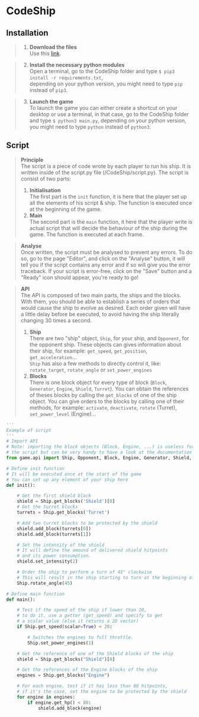 # CodeShip

## Installation

> 1. **Download the files**  
   Use this [link](https://downgit.github.io/#/home?url=https://github.com/Plouc314/CodeShip/tree/master/CodeShip).

> 2. **Install the necessary python modules**  
    Open a terminal, go to the CodeShip folder and 
    type `$ pip3 install -r requirements.txt`,  
    depending on your python version, you might need to type
    `pip` instead of `pip3`.

> 3. **Launch the game**  
    To launch the game you can either create a shortcut on your desktop or use a terminal, in that case, go to the CodeShip folder and type `$ python3 main.py`, depending on your python version, you might need to type
    `python` instead of `python3`.

## Script
> **Principle**  
The script is a piece of code wrote by each player to run his ship. It is written inside of the script.py file (/CodeShip/script.py). The script is consist of two parts:  
> 1. **Initialisation**  
    The first part is the `init` function, it is here that the player set up all the elements of his script & ship. The function is executed once at the beginning of the game.
> 2. **Main**  
    The second part is the `main` function, it here that the player write is actual script that will decide the behaviour of the ship during the game. The function is executed at each frame.

> **Analyse**  
Once written, the script must be analysed to prevent any errors. To do so, go to the page "Editor", and click on the "Analyse" button, it will tell you if the script contains any error and if so will give you the error traceback. If your script is error-free, click on the "Save" button and a "Ready" icon should appear, you're ready to go! 

> **API**  
The API is composed of two main parts, the ships and the blocks. With them, you should be able to establish a series of orders that would cause the ship to evolve as desired. Each order given will have a little delay before be executed, to avoid having the ship literally changing 30 times a second. 
> 1. **Ship**  
    There are two "ship" object, `Ship`, for your ship, and `Opponent`, for the opponent ship.
    These objects can gives information about their ship, for example: `get_speed`, `get_position`, `get_acceleration`...  
    `Ship` has also a few methods to directly control it, like: `rotate_target`, `rotate_angle` or `set_power_engines`
> 2. **Blocks**  
    There is one block object for every type of block (`Block`, `Generator`, `Engine`, `Shield`, `Turret`). You can obtain the references of theses blocks by calling the `get_blocks` of one of the ship object. You can give orders to the blocks by calling one of their methods, for example: `activate`, `deactivate`, `rotate` (Turret), `set_power_level` (Engine)...  

``` python
'''
Example of script
'''
# Import API
# Note: importing the block objects (Block, Engine, ...) is useless for
# the script but can be very handy to have a look at the documentation
from game.api import Ship, Opponent, Block, Engine, Generator, Shield, Turret, Constants

# Define init function
# It will be executed once at the start of the game
# You can set up any element of your ship here
def init():

    # Get the first shield block
    shield = Ship.get_blocks('Shield')[0]
    # Get the turret blocks
    turrets = Ship.get_blocks('Turret')

    # Add two turret blocks to be protected by the shield
    shield.add_block(turrets[0])
    shield.add_block(turrets[1])

    # Set the intensity of the shield
    # It will define the amound of delivered shield hitpoints
    # and its power consumption.
    shield.set_intensity(2)

    # Order the ship to perform a turn of 45° clockwise
    # This will result in the ship starting to turn at the beginning of the game
    Ship.rotate_angle(45)

# Define main function
def main():

    # Test if the speed of the ship if lower than 20,
    # to do it, use a getter (get_speed) and specify to get
    # a scalar value (else it returns a 2D vector)
    if Ship.get_speed(scalar=True) < 20:

        # Switches the engines to full throttle.
        Ship.set_power_engines(1)

    # Get the reference of one of the Shield blocks of the ship
    shield = Ship.get_blocks("Shield")[0]

    # Get the references of the Engine blocks of the ship
    engines = Ship.get_blocks("Engine")

    # For each engine, test if it has less than 80 hitpoints, 
    # if it's the case, set the engine to be protected by the shield
    for engine in engines:
        if engine.get_hp() < 80:
            shield.add_block(engine)

```
